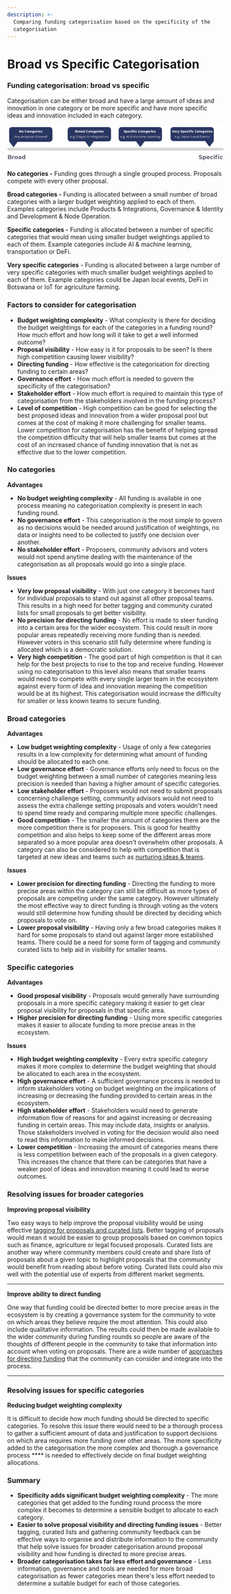 ```yaml
---
description: >-
  Comparing funding categorisation based on the specificity of the
  categorisation
---
```


# Broad vs Specific Categorisation

### Funding categorisation: broad vs specific

Categorisation can be either broad and have a large amount of ideas and innovation in one category or be more specific and have more specific ideas and innovation included in each category.

![](../.gitbook/assets/broad-vs-specific.png)

**No categories -** Funding goes through a single grouped process. Proposals compete with every other proposal.



**Broad categories -** Funding is allocated between a small number of broad categories with a larger budget weighting applied to each of them. Examples categories include Products & Integrations, Governance & Identity and Development & Node Operation.



**Specific categories -** Funding is allocated between a number of specific categories that would mean using smaller budget weightings applied to each of them. Example categories include AI & machine learning, transportation or DeFi.



**Very specific categories** - Funding is allocated between a large number of very specific categories with much smaller budget weightings applied to each of them. Example categories could be Japan local events, DeFi in Botswana or IoT for agriculture farming.



### **Factors to consider for categorisation**

* **Budget weighting complexity** - What complexity is there for deciding the budget weightings for each of the categories in a funding round? How much effort and how long will it take to get a well informed outcome?
* **Proposal visibility** - How easy is it for proposals to be seen? Is there high competition causing lower visibility?
* **Directing funding** - How effective is the categorisation for directing funding to certain areas?
* **Governance effort** - How much effort is needed to govern the specificity of the categorisation?
* **Stakeholder effort** - How much effort is required to maintain this type of categorisation from the stakeholders involved in the funding process?
* **Level of competition** - High competition can be good for selecting the best proposed ideas and innovation from a wider proposal pool but comes at the cost of making it more challenging for smaller teams. Lower competition for categorisation has the benefit of helping spread the competition difficulty that will help smaller teams but comes at the cost of an increased chance of funding innovation that is not as effective due to the lower competition.



### No categories

**Advantages**

* **No budget weighting complexity** - All funding is available in one process meaning no categorisation complexity is present in each funding round.
* **No governance effort** - This categorisation is the most simple to govern as no decisions would be needed around justification of weightings, no data or insights need to be collected to justify one decision over another.
* **No stakeholder effort** - Proposers, community advisors and voters would not spend anytime dealing with the maintenance of the categorisation as all proposals would go into a single place.

**Issues**

* **Very low proposal visibility** - With just one category it becomes hard for individual proposals to stand out against all other proposal teams. This results in a high need for better tagging and community curated lists for small proposals to get better visibility.
* **No precision for directing funding** - No effort is made to steer funding into a certain area for the wider ecosystem. This could result in more popular areas repeatedly receiving more funding than is needed. However voters in this scenario still fully determine where funding is allocated which is a democratic solution.
* **Very high competition** - The good part of high competition is that it can help for the best projects to rise to the top and receive funding. However using no categorisation to this level also means that smaller teams would need to compete with every single larger team in the ecosystem against every form of idea and innovation meaning the competition would be at its highest. This categorisation would increase the difficulty for smaller or less known teams to secure funding.



### **Broad categories**

**Advantages**

* **Low budget weighting complexity** - Usage of only a few categories results in a low complexity for determining what amount of funding should be allocated to each one.
* **Low governance effort** - Governance efforts only need to focus on the budget weighting between a small number of categories meaning less precision is needed than having a higher amount of specific categories.
* **Low stakeholder effort** - Proposers would not need to submit proposals concerning challenge setting, community advisors would not need to assess the extra challenge setting proposals and voters wouldn't need to spend time ready and comparing multiple more specific challenges.
* **Good competition** - The smaller the amount of categories there are the more competition there is for proposers. This is good for healthy competition and also helps to keep some of the different areas more separated so a more popular area doesn't overwhelm other proposals. A category can also be considered to help with competition that is targeted at new ideas and teams such as [nurturing ideas & teams](../funding-categories/nurturing-ideas-and-teams.md).&#x20;



**Issues**

* **Lower precision for directing funding** - Directing the funding to more precise areas within the category can still be difficult as more types of proposals are competing under the same category. However ultimately the most effective way to direct funding is through voting as the voters would still determine how funding should be directed by deciding which proposals to vote on.
* **Lower proposal visibility** - Having only a few broad categories makes it hard for some proposals to stand out against larger more established teams. There could be a need for some form of tagging and community curated lists to help aid in visibility for smaller teams.



### **Specific categories**

**Advantages**

* **Good proposal visibility** - Proposals would generally have surrounding proposals in a more specific category making it easier to get clear proposal visibility for proposals in that specific area.
* **Higher precision for directing funding** - Using more specific categories makes it easier to allocate funding to more precise areas in the ecosystem.

**Issues**

* **High budget weighting complexity** - Every extra specific category makes it more complex to determine the budget weighting that should be allocated to each area in the ecosystem.
* **High governance effort** - A sufficient governance process is needed to inform stakeholders voting on budget weighting on the implications of increasing or decreasing the funding provided to certain areas in the ecosystem.
* **High stakeholder effort** - Stakeholders would need to generate information flow of reasons for and against increasing or decreasing funding in certain areas. This may include data, insights or analysis. Those stakeholders involved in voting for the decision would also need to read this information to make informed decisions.&#x20;
* **Lower competition** - Increasing the amount of categories means there is less competition between each of the proposals in a given category. This increases the chance that there can be categories that have a weaker pool of ideas and innovation meaning it could lead to worse outcomes.



### Resolving issues for broader categories

**Improving proposal visibility**

Two easy ways to help improve the proposal visibility would be using effective [tagging for proposals and curated lists](approaches-for-directing-funding.md). Better tagging of proposals would mean it would be easier to group proposals based on common topics such as finance, agriculture or legal focused proposals. Curated lists are another way where community members could create and share lists of proposals about a given topic to highlight proposals that the community would benefit from reading about before voting. Curated lists could also mix well with the potential use of experts from different market segments.

****

**Improve ability to direct funding**

One way that funding could be directed better to more precise areas in the ecosystem is by creating a governance system for the community to vote on which areas they believe require the most attention. This could also include qualitative information. The results could then be made available to the wider community during funding rounds so people are aware of the thoughts of different people in the community to take that information into account when voting on proposals. There are a wide number of [approaches for directing funding](approaches-for-directing-funding.md) that the community can consider and integrate into the process.

****

### **Resolving issues for specific categories**

**Reducing budget weighting complexity**

It is difficult to decide how much funding should be directed to specific categories. To resolve this issue there would need to be a thorough process to gather a sufficient amount of data and justification to support decisions on which area requires more funding over other areas. The more specificity added to the categorisation the more complex and thorough a governance process **** is needed to effectively decide on final budget weighting allocations.



### Summary

* **Specificity adds significant budget weighting complexity** - The more categories that get added to the funding round process the more complex it becomes to determine a sensible budget to allocate to each category.
* **Easier to solve proposal visibility and directing funding issues** - Better tagging, curated lists and gathering community feedback can be effective ways to organise and distribute information to the community that help solve issues for broader categorisation around proposal visibility and how funding is directed to more precise areas.
* **Broader categorisation takes far less effort and governance** - Less information, governance and tools are needed for more broad categorisation as fewer categories mean there's less effort needed to determine a suitable budget for each of those categories.
